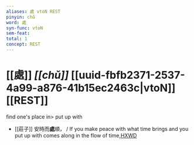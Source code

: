 ```yaml
---
aliases: 處 vtoN REST
pinyin: chǔ
word: 處
syn-func: vtoN
sem-feat: 
total: 1
concept: REST 
---
```

# [[處]] *[[chǔ]]*  [[uuid-fbfb2371-2537-4a99-a876-41b15ec2463c|vtoN]] [[REST]]
find one's place in> put up with
 - [[莊子]] 安時而**處**順，
                     / If you make peace with what time brings and you put up with comes along in the flow of time,[HXWD](https://hxwd.org/textview.html?location=KR5c0126_tls_003-5a.22)